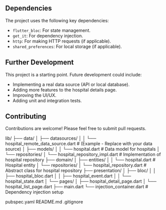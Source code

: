 ## Dependencies

The project uses the following key dependencies:

*   `flutter_bloc`: For state management.
*   `get_it`: For dependency injection.
*   `http`: For making HTTP requests (if applicable).
*   `shared_preferences`: For local storage (if applicable).

## Further Development

This project is a starting point.  Future development could include:

*   Implementing a real data source (API or local database).
*   Adding more features to the hospital details page.
*   Improving the UI/UX.
*   Adding unit and integration tests.

## Contributing

Contributions are welcome!  Please feel free to submit pull requests.

lib/
├── data/
│   ├── datasources/
│   │   └── hospital_remote_data_source.dart  # (Example - Replace with your data source)
│   ├── models/
│   │   └── hospital.dart # Data model for hospitals
│   └── repositories/
│       └── hospital_repository_impl.dart # Implementation of hospital repository
├── domain/
│   ├── entities/
│   │   └── hospital.dart  # Hospital entity
│   └── repositories/
│       └── hospital_repository.dart # Abstract class for hospital repository
├── presentation/
│   ├── bloc/
│   │   ├── hospital_bloc.dart
│   │   ├── hospital_event.dart
│   │   └── hospital_state.dart
│   └── pages/
│       ├── hospital_detail_page.dart
│       └── hospital_list_page.dart
├── main.dart
└── injection_container.dart # Dependency injection setup

pubspec.yaml
README.md
.gitignore

